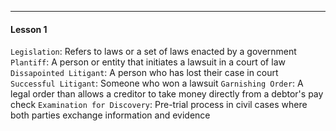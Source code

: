 ***
#### Lesson 1
`Legislation`: Refers to laws or a set of laws enacted by a government
`Plantiff`: A person or entity that initiates a lawsuit in a court of law
`Dissapointed Litigant`: A person who has lost their case in court
`Successful Litigant`: Someone who won a lawsuit
`Garnishing Order`: A legal order than allows a creditor to take money directly from a debtor's pay check
`Examination for Discovery`: Pre-trial process in civil cases where both parties exchange information and evidence